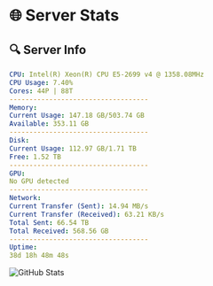 # 🌐 Server Stats
## 🔍 Server Info
```yaml
CPU: Intel(R) Xeon(R) CPU E5-2699 v4 @ 1358.08MHz
CPU Usage: 7.40%
Cores: 44P | 88T
-----------------------------------
Memory:
Current Usage: 147.18 GB/503.74 GB
Available: 353.11 GB
-----------------------------------
Disk:
Current Usage: 112.97 GB/1.71 TB
Free: 1.52 TB
-----------------------------------
GPU:
No GPU detected
-----------------------------------
Network:
Current Transfer (Sent): 14.94 MB/s
Current Transfer (Received): 63.21 KB/s
Total Sent: 66.54 TB
Total Received: 568.56 GB
-----------------------------------
Uptime:
38d 18h 48m 48s
```
![GitHub Stats](https://img.shields.io/badge/Updated-2025-04-15_16:11:37-blue)